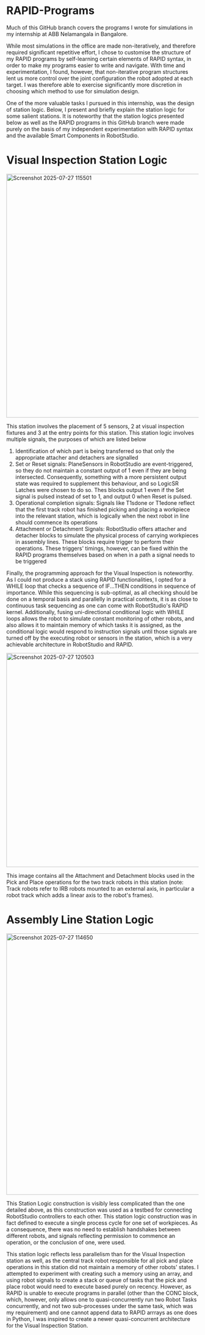 # RAPID-Programs

Much of this GitHub branch covers the programs I wrote for simulations in my internship at ABB Nelamangala in Bangalore. 

While most simulations in the office are made non-iteratively, and therefore required significant repetitive effort, I chose to customise the structure of my RAPID programs by self-learning certain elements of RAPID syntax, in order to make my programs easier to write and navigate. With time and experimentation, I found, however, that non-iterative program structures lent us more control over the joint configuration the robot adopted at each target. I was therefore able to exercise significantly more discretion in choosing which method to use for simulation design. 

One of the more valuable tasks I pursued in this internship, was the design of station logic. Below, I present and briefly explain the station logic for some salient stations. It is noteworthy that the station logics presented below as well as the RAPID programs in this GitHub branch were made purely on the basis of my independent experimentation with RAPID syntax and the available Smart Components in RobotStudio. 

# Visual Inspection Station Logic
<img width="1337" height="639" alt="Screenshot 2025-07-27 115501" src="https://github.com/user-attachments/assets/c334b20a-2d24-4a83-a945-18f126f4dc2f" />

This station involves the placement of 5 sensors, 2 at visual inspection fixtures and 3 at the entry points for this station. This station logic involves multiple signals, the purposes of which are listed below
1. Identification of which part is being transferred so that only the appropriate attacher and detachers are signalled
2. Set or Reset signals: PlaneSensors in RobotStudio are event-triggered, so they do not maintain a constant output of 1 even if they are being intersected. Consequently, something with a more persistent output state was required to supplement this behaviour, and so LogicSR Latches were chosen to do so. Thes blocks output 1 even if the Set signal is pulsed instead of set to 1, and output 0 when Reset is pulsed.
3. Operational completion signals: Signals like T1sdone or T1edone reflect that the first track robot has finished picking and placing a workpiece into the relevant station, which is logically when the next robot in line should commence its operations
4. Attachment or Detachment Signals: RobotStudio offers attacher and detacher blocks to simulate the physical process of carrying workpieces in assembly lines. These blocks require trigger to perform their operations. These triggers' timings, however, can be fixed within the RAPID programs themselves based on when in a path a signal needs to be triggered

Finally, the programming approach for the Visual Inspection is noteworthy. As I could not produce a stack  using RAPID functionalities, I opted for a WHILE loop that checks a sequence of IF...THEN conditions in sequence of importance. While this sequencing is sub-optimal, as all checking should be done on a temporal basis and parallelly in practical contexts, it is as close to  continuous task sequencing as one can come with RobotStudio's RAPID kernel. Additionally, fusing uni-directional conditional logic with WHILE loops allows the robot to simulate constant monitoring of other robots, and also allows it to maintain memory of which tasks it is assigned, as the conditional logic would respond to instruction signals until those signals are turned off by the executing robot or sensors in the station, which is a very achievable architecture in RobotStudio and RAPID. 

<img width="864" height="561" alt="Screenshot 2025-07-27 120503" src="https://github.com/user-attachments/assets/74d2b36c-5fa6-44a9-8bfa-dd31462d22c3" />

This image contains all the Attachment and Detachment blocks used  in the Pick and Place operations for the two track robots in this station (note: Track robots refer to IRB robots mounted to an external axis, in particular a robot track which adds a linear axis to the robot's frames). 

# Assembly Line Station Logic
<img width="1334" height="685" alt="Screenshot 2025-07-27 114650" src="https://github.com/user-attachments/assets/89796bdc-12ec-408b-b5a4-47c3a18e708b" />

This Station Logic construction is visibly less complicated than the one detailed above, as this construction was used as a testbed for connecting RobotStudio controllers to each other. This station logic construction was in fact defined to execute a single process cycle for one set of workpieces. As a consequence, there was no need to establish handshakes between different robots, and signals reflecting permission to commence an operation, or the conclusion of one, were used. 

This station logic reflects less parallelism  than for the Visual Inspection station as well, as the central track robot responsible for all pick and place operations in this station did not maintain a memory of other robots' states. I attempted to experiment with creating such a memory using an array, and using robot signals to create a stack or queue of tasks that the pick and place robot would need to execute based purely on recency. However, as RAPID is unable to execute programs in parallel (other than the CONC block, which, however, only allows one to quasi-concurrently run two Robot Tasks concurrently, and not two sub-processes under the same task, which was my requirement) and one cannot append data to RAPID arrrays as one does in Python, I was inspired to create a newer quasi-concurrent architecture for the Visual Inspection Station. 

